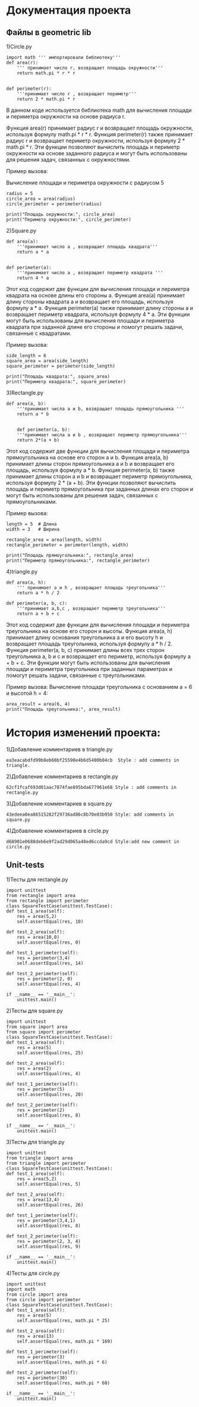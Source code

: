 # Документация проекта

## Файлы в geometric lib
1)Circle.py

    import math ''' импортировали библиотеку'''
    def area(r):
        ''' принимает число r, возвращает площадь окружности'''
        return math.pi * r * r 


    def perimeter(r):
        '''принимает число r , возвращает периметр'''
        return 2 * math.pi * r 

В данном коде используется библиотека math для вычисления площади и периметра окружности на основе радиуса r.

Функция area(r) принимает радиус r и возвращает площадь окружности, используя формулу math.pi * r * r.
Функция perimeter(r) также принимает радиус r и возвращает периметр окружности, используя формулу 2 * math.pi * r.
Эти функции позволяют вычислить площадь и периметр окружности на основе заданного радиуса и могут быть использованы для решения задач, связанных с окружностями.
    
Пример вызова:

Вычисление площади и периметра окружности с радиусом 5

    radius = 5
    circle_area = area(radius)
    circle_perimeter = perimeter(radius)

    print("Площадь окружности:", circle_area)
    print("Периметр окружности:", circle_perimeter)

2)Square.py

    def area(a):
        '''принимает число a , возвращает площадь квадрата'''
        return a * a


    def perimeter(a):
        '''принимает число a , возвращает периметр квадрата '''
        return 4 * a
    
Этот код содержит две функции для вычисления площади и периметра квадрата на основе длины его стороны a.
Функция area(a) принимает длину стороны квадрата a и возвращает его площадь, используя формулу a * a.
Функция perimeter(a) также принимает длину стороны a и возвращает периметр квадрата, используя формулу 4 * a.
Эти функции могут быть использованы для вычисления площади и периметра квадрата при заданной длине его стороны и помогут решать задачи, связанные с квадратами.
    
Пример вызова:

    side_length = 6
    square_area = area(side_length)
    square_perimeter = perimeter(side_length)

    print("Площадь квадрата:", square_area)
    print("Периметр квадрата:", square_perimeter)

3)Rectangle.py

    def area(a, b):
        '''принимает числа a и b, возвращает площадь прямоугольника '''
        return a * b


        def perimeter(a, b):
        '''принимает числа a и b , возвращает периметр прямоугольника'''
        return 2*(a + b)

Этот код содержит две функции для вычисления площади и периметра прямоугольника на основе его сторон a и b.
Функция area(a, b) принимает длины сторон прямоугольника a и b и возвращает его площадь, используя формулу a * b.
Функция perimeter(a, b) также принимает длины сторон a и b и возвращает периметр прямоугольника, используя формулу 2 * (a + b).
Эти функции позволяют вычислить площадь и периметр прямоугольника при заданных длинах его сторон и могут быть использованы для решения задач, связанных с прямоугольниками.
    
    
Пример вызова:

    length = 5  # Длина
    width = 3   # Ширина

    rectangle_area = area(length, width)
    rectangle_perimeter = perimeter(length, width)

    print("Площадь прямоугольника:", rectangle_area)
    print("Периметр прямоугольника:", rectangle_perimeter)

4)triangle.py

    def area(a, h):
        ''' принимает a и h , возвращает площадь треугольника'''
        return a * h / 2

    def perimeter(a, b, c):
        '''принимает a,b,c , возвращает периметр треугольника'''
        return a + b + c
Этот код содержит две функции для вычисления площади и периметра треугольника на основе его сторон и высоты.
Функция area(a, h) принимает длину основания треугольника a и его высоту h и возвращает площадь треугольника, используя формулу a * h / 2.
Функция perimeter(a, b, c) принимает длины всех трех сторон треугольника a, b и c и возвращает его периметр, используя формулу a + b + c.
Эти функции могут быть использованы для вычисления площади и периметра треугольника при заданных параметрах и помогут решать задачи, связанные с треугольниками.
    
Пример вызова:
Вычисление площади треугольника с основанием a = 6 и высотой h = 4:
    
    area_result = area(6, 4)
    print("Площадь треугольника:", area_result)
    

# История изменений проекта:
1)Добавление комментариев в triangle.py 

    ea3eacabdfd99b8eb60bf25590e4b6d5400b04cb  Style : add comments in triangle.
    
2)Добавление комментариев в rectangle.py 

    62cf1fcaf693d01aac7874fae895bda677961e68 Style : add comments in rectangle.py

3)Добавление комментариев в square.py

    43edeea0ea86515282f29736ad86c8b70e03b950 Style: add comments in square.py

4)Добавление комментариев в circle.py

    d68901e0688deb6e9f2ad29d065a48ed6ccda9cd Style:add new comment in circle.py

## Unit-tests
1)Тесты для rectangle.py
    
    import unittest
    from rectangle import area
    from rectangle import perimeter
    class SquareTestCase(unittest.TestCase):
    def test_1_area(self):
        res = area(5,2)
        self.assertEqual(res, 10)

    def test_2_area(self):
        res = area(10,0)
        self.assertEqual(res, 0)

    def test_1_perimeter(self):
        res = perimeter(3,4)
        self.assertEqual(res, 14)

    def test_2_perimeter(self):
        res = perimeter(2, 0)
        self.assertEqual(res, 4)

    if __name__ == '__main__':
        unittest.main()

2)Тесты для square.py

    import unittest
    from square import area
    from square import perimeter
    class SquareTestCase(unittest.TestCase):
    def test_1_area(self):
        res = area(5)
        self.assertEqual(res, 25)

    def test_2_area(self):
        res = area(2)
        self.assertEqual(res, 4)

    def test_1_perimeter(self):
        res = perimeter(5)
        self.assertEqual(res, 20)

    def test_2_perimeter(self):
        res = perimeter(2)
        self.assertEqual(res, 8)

    if __name__ == '__main__':
        unittest.main()

3)Тесты для triangle.py

    import unittest
    from triangle import area
    from triangle import perimeter
    class SquareTestCase(unittest.TestCase):
    def test_1_area(self):
        res = area(5,2)
        self.assertEqual(res, 5)

    def test_2_area(self):
        res = area(13,4)
        self.assertEqual(res, 26)

    def test_1_perimeter(self):
        res = perimeter(3,4,1)
        self.assertEqual(res, 8)

    def test_2_perimeter(self):
        res = perimeter(2, 3, 4)
        self.assertEqual(res, 9)

    if __name__ == '__main__':
        unittest.main()

4)Тесты для circle.py

    import unittest
    import math
    from circle import area
    from circle import perimeter
    class SquareTestCase(unittest.TestCase):
    def test_1_area(self):
        res = area(5)
        self.assertEqual(res, math.pi * 25)

    def test_2_area(self):
        res = area(13)
        self.assertEqual(res, math.pi * 169)

    def test_1_perimeter(self):
        res = perimeter(3)
        self.assertEqual(res, math.pi * 6)

    def test_2_perimeter(self):
        res = perimeter(30)
        self.assertEqual(res, math.pi * 60)

    if __name__ == '__main__':
        unittest.main()

